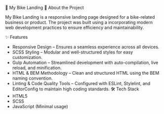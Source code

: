 🚴 My Bike Landing
📝 About the Project

My Bike Landing is a responsive landing page designed for a bike-related business or product. The project was built using a incorporating modern web development practices to ensure efficiency and maintainability.

✨ Features
- Responsive Design – Ensures a seamless experience across all devices.
- SCSS Styling – Modular and well-structured styles for easy customization.
- Gulp Automation – Streamlined development with auto-compilation, live reload, and minification.
- HTML & BEM Methodology – Clean and structured HTML using the BEM naming convention.
- Linting & Code Quality Tools – Configured with ESLint, Stylelint, and EditorConfig to maintain high coding standards.
🛠️ Tech Stack
- HTML5
- SCSS
- JavaScript (Minimal usage)

